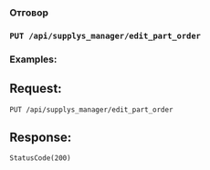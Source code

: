 ### Отговор

### `PUT /api/supplys_manager/edit_part_order`

### Examples:

## Request:

```
PUT /api/supplys_manager/edit_part_order
```

## Response:
```
StatusCode(200)